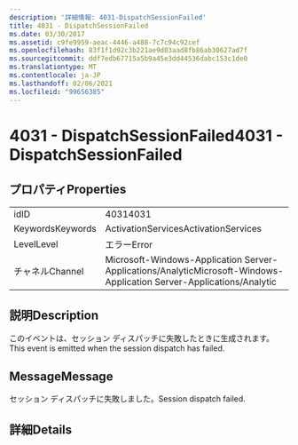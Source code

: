 ```yaml
---
description: '詳細情報: 4031-DispatchSessionFailed'
title: 4031 - DispatchSessionFailed
ms.date: 03/30/2017
ms.assetid: c9fe9959-aeac-4446-a488-7c7c94c92cef
ms.openlocfilehash: 83f1f1d92c3b221ae9d03aad8fb86ab30627ad7f
ms.sourcegitcommit: ddf7edb67715a5b9a45e3dd44536dabc153c1de0
ms.translationtype: MT
ms.contentlocale: ja-JP
ms.lasthandoff: 02/06/2021
ms.locfileid: "99656385"
---
```

# <a name="4031---dispatchsessionfailed"></a><span data-ttu-id="c0adb-103">4031 - DispatchSessionFailed</span><span class="sxs-lookup"><span data-stu-id="c0adb-103">4031 - DispatchSessionFailed</span></span>

## <a name="properties"></a><span data-ttu-id="c0adb-104">プロパティ</span><span class="sxs-lookup"><span data-stu-id="c0adb-104">Properties</span></span>  
  
|||  
|-|-|  
|<span data-ttu-id="c0adb-105">id</span><span class="sxs-lookup"><span data-stu-id="c0adb-105">ID</span></span>|<span data-ttu-id="c0adb-106">4031</span><span class="sxs-lookup"><span data-stu-id="c0adb-106">4031</span></span>|  
|<span data-ttu-id="c0adb-107">Keywords</span><span class="sxs-lookup"><span data-stu-id="c0adb-107">Keywords</span></span>|<span data-ttu-id="c0adb-108">ActivationServices</span><span class="sxs-lookup"><span data-stu-id="c0adb-108">ActivationServices</span></span>|  
|<span data-ttu-id="c0adb-109">Level</span><span class="sxs-lookup"><span data-stu-id="c0adb-109">Level</span></span>|<span data-ttu-id="c0adb-110">エラー</span><span class="sxs-lookup"><span data-stu-id="c0adb-110">Error</span></span>|  
|<span data-ttu-id="c0adb-111">チャネル</span><span class="sxs-lookup"><span data-stu-id="c0adb-111">Channel</span></span>|<span data-ttu-id="c0adb-112">Microsoft-Windows-Application Server-Applications/Analytic</span><span class="sxs-lookup"><span data-stu-id="c0adb-112">Microsoft-Windows-Application Server-Applications/Analytic</span></span>|  
  
## <a name="description"></a><span data-ttu-id="c0adb-113">説明</span><span class="sxs-lookup"><span data-stu-id="c0adb-113">Description</span></span>  

 <span data-ttu-id="c0adb-114">このイベントは、セッション ディスパッチに失敗したときに生成されます。</span><span class="sxs-lookup"><span data-stu-id="c0adb-114">This event is emitted when the session dispatch has failed.</span></span>  
  
## <a name="message"></a><span data-ttu-id="c0adb-115">Message</span><span class="sxs-lookup"><span data-stu-id="c0adb-115">Message</span></span>  

 <span data-ttu-id="c0adb-116">セッション ディスパッチに失敗しました。</span><span class="sxs-lookup"><span data-stu-id="c0adb-116">Session dispatch failed.</span></span>  
  
## <a name="details"></a><span data-ttu-id="c0adb-117">詳細</span><span class="sxs-lookup"><span data-stu-id="c0adb-117">Details</span></span>
